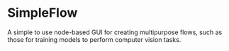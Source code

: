 # SimpleFlow
A simple to use node-based GUI for creating multipurpose flows, such as those for training models to perform computer vision tasks.
